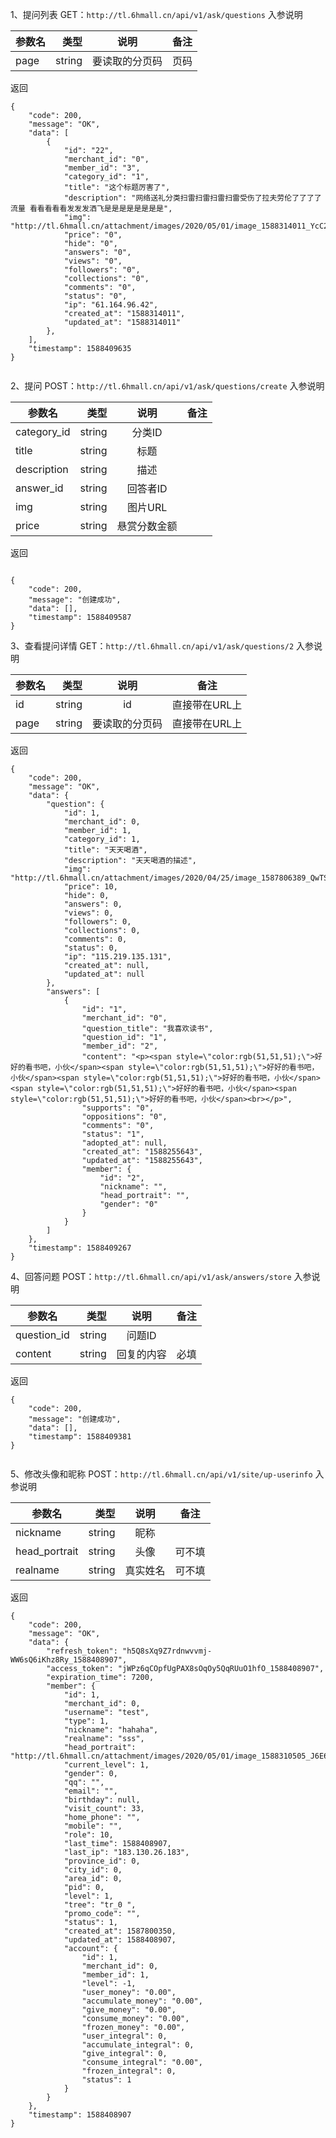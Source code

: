 1、提问列表
GET：`http://tl.6hmall.cn/api/v1/ask/questions`
入参说明

| 参数名        | 类型   |  说明  |备注|
| --------   | -----:  | :----:  |:----: |
| page      | string   |   要读取的分页码     |页码 |

返回

```
{
    "code": 200,
    "message": "OK",
    "data": [
        {
            "id": "22",
            "merchant_id": "0",
            "member_id": "3",
            "category_id": "1",
            "title": "这个标题厉害了",
            "description": "网络送礼分类扫雷扫雷扫雷扫雷受伤了拉夫劳伦了了了了流量 看看看看看发发发洒飞是是是是是是是是",
            "img": "http://tl.6hmall.cn/attachment/images/2020/05/01/image_1588314011_YcC2TeUv.png",
            "price": "0",
            "hide": "0",
            "answers": "0",
            "views": "0",
            "followers": "0",
            "collections": "0",
            "comments": "0",
            "status": "0",
            "ip": "61.164.96.42",
            "created_at": "1588314011",
            "updated_at": "1588314011"
        },
    ],
    "timestamp": 1588409635
}


```


2、提问
POST：`http://tl.6hmall.cn/api/v1/ask/questions/create`
入参说明

| 参数名        | 类型   |  说明  |备注|
| --------   | -----:  | :----:  |:----: |
| category_id      | string   |   分类ID     ||
| title       | string   |   标题     ||
| description	      | string   |   描述    ||
| answer_id		      | string   |   回答者ID     ||
| img		      | string   |   图片URL     ||
| price				      | string   |   悬赏分数金额     |  |
返回

```

{
    "code": 200,
    "message": "创建成功",
    "data": [],
    "timestamp": 1588409587
}
```

3、查看提问详情
GET：`http://tl.6hmall.cn/api/v1/ask/questions/2`
入参说明

| 参数名        | 类型   |  说明  |备注|
| --------   | -----:  | :----:  |:----: |
| id      | string   |   id     |直接带在URL上|
| page       | string   |   要读取的分页码     |直接带在URL上|

返回

```
{
    "code": 200,
    "message": "OK",
    "data": {
        "question": {
            "id": 1,
            "merchant_id": 0,
            "member_id": 1,
            "category_id": 1,
            "title": "天天喝酒",
            "description": "天天喝酒的描述",
            "img": "http://tl.6hmall.cn/attachment/images/2020/04/25/image_1587806389_QwTStjlc.jpg",
            "price": 10,
            "hide": 0,
            "answers": 0,
            "views": 0,
            "followers": 0,
            "collections": 0,
            "comments": 0,
            "status": 0,
            "ip": "115.219.135.131",
            "created_at": null,
            "updated_at": null
        },
        "answers": [
            {
                "id": "1",
                "merchant_id": "0",
                "question_title": "我喜欢读书",
                "question_id": "1",
                "member_id": "2",
                "content": "<p><span style=\"color:rgb(51,51,51);\">好好的看书吧，小伙</span><span style=\"color:rgb(51,51,51);\">好好的看书吧，小伙</span><span style=\"color:rgb(51,51,51);\">好好的看书吧，小伙</span><span style=\"color:rgb(51,51,51);\">好好的看书吧，小伙</span><span style=\"color:rgb(51,51,51);\">好好的看书吧，小伙</span><br></p>",
                "supports": "0",
                "oppositions": "0",
                "comments": "0",
                "status": "1",
                "adopted_at": null,
                "created_at": "1588255643",
                "updated_at": "1588255643",
                "member": {
                    "id": "2",
                    "nickname": "",
                    "head_portrait": "",
                    "gender": "0"
                }
            }
        ]
    },
    "timestamp": 1588409267
}
```

4、回答问题
POST：`http://tl.6hmall.cn/api/v1/ask/answers/store`
入参说明

| 参数名        | 类型   |  说明  |备注|
| --------   | -----:  | :----:  |:----: |
| question_id      | string   |   问题ID    ||
| content       | string   |   回复的内容     |必填|
返回

```
{
    "code": 200,
    "message": "创建成功",
    "data": [],
    "timestamp": 1588409381
}


```

5、修改头像和昵称
POST：`http://tl.6hmall.cn/api/v1/site/up-userinfo`
入参说明

| 参数名        | 类型   |  说明  |备注|
| --------   | -----:  | :----:  |:----: |
| nickname       | string   |   昵称    ||
| head_portrait        | string   |   头像     |可不填|
| realname           | string   |   真实姓名     | 可不填|


返回

```
{
    "code": 200,
    "message": "OK",
    "data": {
        "refresh_token": "h5Q8sXq9Z7rdnwvvmj-WW6sQ6iKhz8Ry_1588408907",
        "access_token": "jWPz6qCOpfUgPAX8sOqOy5QqRUuO1hfO_1588408907",
        "expiration_time": 7200,
        "member": {
            "id": 1,
            "merchant_id": 0,
            "username": "test",
            "type": 1,
            "nickname": "hahaha",
            "realname": "sss",
            "head_portrait": "http://tl.6hmall.cn/attachment/images/2020/05/01/image_1588310505_J6E6b60u.jpg",
            "current_level": 1,
            "gender": 0,
            "qq": "",
            "email": "",
            "birthday": null,
            "visit_count": 33,
            "home_phone": "",
            "mobile": "",
            "role": 10,
            "last_time": 1588408907,
            "last_ip": "183.130.26.183",
            "province_id": 0,
            "city_id": 0,
            "area_id": 0,
            "pid": 0,
            "level": 1,
            "tree": "tr_0 ",
            "promo_code": "",
            "status": 1,
            "created_at": 1587800350,
            "updated_at": 1588408907,
            "account": {
                "id": 1,
                "merchant_id": 0,
                "member_id": 1,
                "level": -1,
                "user_money": "0.00",
                "accumulate_money": "0.00",
                "give_money": "0.00",
                "consume_money": "0.00",
                "frozen_money": "0.00",
                "user_integral": 0,
                "accumulate_integral": 0,
                "give_integral": 0,
                "consume_integral": "0.00",
                "frozen_integral": 0,
                "status": 1
            }
        }
    },
    "timestamp": 1588408907
}
```


